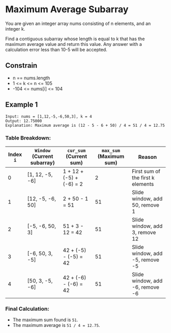 
# Maximum Average Subarray

You are given an integer array nums consisting of n elements, and an integer k.

Find a contiguous subarray whose length is equal to k that has the maximum average value and return this value. Any answer with a calculation error less than 10-5 will be accepted.

 

## Constrain


- n == nums.length
- 1 <= k <= n <= 105
- -104 <= nums[i] <= 104

## Example 1

```
Input: nums = [1,12,-5,-6,50,3], k = 4
Output: 12.75000
Explanation: Maximum average is (12 - 5 - 6 + 50) / 4 = 51 / 4 = 12.75
```



### Table Breakdown:

| Index `i` | `Window` (Current subarray)   | `cur_sum` (Current sum) | `max_sum` (Maximum sum) | Reason |
|-----------|-------------------------------|-------------------------|-------------------------|--------|
| 0         | [1, 12, -5, -6]               | 1 + 12 + (-5) + (-6) = 2  | 2                       | First sum of the first k elements |
| 1         | [12, -5, -6, 50]              | 2 + 50 - 1 = 51         | 51                      | Slide window, add 50, remove 1 |
| 2         | [-5, -6, 50, 3]               | 51 + 3 - 12 = 42        | 51                      | Slide window, add 3, remove 12 |
| 3         | [-6, 50, 3, -5]               | 42 + (-5) - (-5) = 42   | 51                      | Slide window, add -5, remove -5 |
| 4         | [50, 3, -5, -6]               | 42 + (-6) - (-6) = 42   | 51                      | Slide window, add -6, remove -6 |

### Final Calculation:
- The maximum sum found is `51`.
- The maximum average is `51 / 4 = 12.75`.
